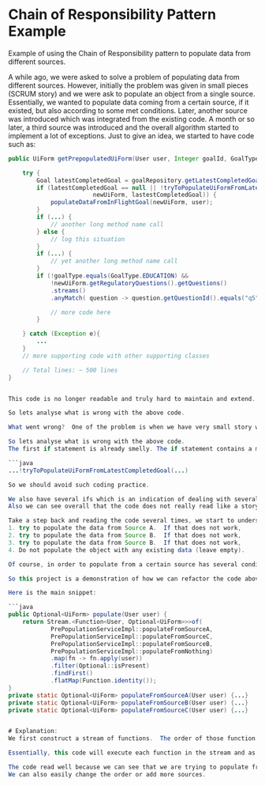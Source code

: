 # Chain of Responsibility Pattern Example

Example of using the Chain of Responsibility pattern to populate data from different sources.

A while ago, we were asked to solve a problem of populating data from different sources.  However, initially the problem was given in small pieces (SCRUM story) and we were ask to populate an object from a single source. Essentially, we wanted to populate data coming from a certain source, if it existed, but also according to some met conditions.  Later, another source was introduced which was integrated from the existing code. A month or so later, a third source was introduced and the overall algorithm started to implement a lot of exceptions.  Just to give an idea, we started to have code such as:


```java
public UiForm getPrepopulatedUiForm(User user, Integer goalId, GoalType goalType) {

    try {
        Goal latestCompletedGoal = goalRepository.getLatestCompletedGoalForUser(user.getId());
        if (latestCompletedGoal == null || !tryToPopulateUiFormFromLatestCompletedGoal(user, 
                        newUiForm, lastestCompletedGoal)) {
            populateDataFromInFlightGoal(newUiForm, user);
        }
        if (...) {
            // another long method name call
        } else {
            // log this situation
        }
        if (...) {
            // yet another long method name call
        }
        if (!goalType.equals(GoalType.EDUCATION) &&
            !newUiForm.getRegulatoryQuestions().getQuestions()
            .streams()
            .anyMatch( question -> question.getQuestionId().equals("q5"))) {

            // more code here
        }

    } catch (Exception e){
        ...
    }
    // more supporting code with other supporting classes

    // Total lines: ~ 500 lines
}


This code is no longer readable and truly hard to maintain and extend.  What if business ask us to populate from another source? Scary!

So lets analyse what is wrong with the above code.

What went wrong?  One of the problem is when we have very small story without too much context, we have not much choice but trying to solve what it is given to us in the simplest manner.  

So lets analyse what is wrong with the above code.
The first if statement is already smelly. The if statement contains a method call which looking at that method, is already convulated and long.

```java
...!tryToPopulateUiFormFromLatestCompletedGoal(...)

So we should avoid such coding practice.

We also have several ifs which is an indication of dealing with several conditions.
Also we can see overall that the code does not really read like a story.  The abstractions are not well define and someone from the outside will be wondering "what is the objectif here?"

Take a step back and reading the code several times, we start to understand what exactly the business want.  What the business want can be abstracted in a very simple way:
1. try to populate the data from Source A.  If that does not work,
2. try to populate the data from Source B.  If that does not work,
3. try to populate the data from Source B.  If that does not work,
4. Do not populate the object with any existing data (leave empty).

Of course, in order to populate from a certain source has several conditions to see if we should or not populate the data.  However, the above separate those concerns nicely into a `Chain of Responsibility` pattern.

So this project is a demonstration of how we can refactor the code above and implement it into a `Chain of Responsibility` by leveraging lambdas.

Here is the main snippet:

```java
public Optional<UiForm> populate(User user) {
    return Stream.<Function<User, Optional<UiForm>>>of(
            PrePopulationServiceImpl::populateFromSourceA,
            PrePopulationServiceImpl::populateFromSourceC,
            PrePopulationServiceImpl::populateFromSourceB,
            PrePopulationServiceImpl::populateFromNothing)
            .map(fn -> fn.apply(user))
            .filter(Optional::isPresent)
            .findFirst()
            .flatMap(Function.identity());
}
private static Optional<UiForm> populateFromSourceA(User user) {...}
private static Optional<UiForm> populateFromSourceB(User user) {...}
private static Optional<UiForm> populateFromSourceC(User user) {...}


# Explanation:
We first construct a stream of functions.  The order of those function is important because it will be the order they will be called.  The .map is responsible to call the function which will return an Optional.  The .filter is responsible to verify if the executed function has returned an Optional with a result.  The .findFirst will simply stop as soon as we have obtained an Optional with a result. The .flatMap only makes our returned result into the proper type.

Essentially, this code will execute each function in the stream and as soon as one of the function is successful, it stop there and the functions down the stream are not even executed.  In other word, we try the first function, if that does not work, we try the second one, if that does not work, we try the third one and so forth.

The code read well because we can see that we are trying to populate from Source A, the Source B, then Source C and last we do not populate.
We can also easily change the order or add more sources.
